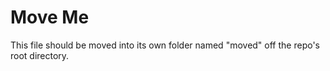 
# Move Me

This file should be moved into its own folder named "moved" off the repo's root directory. 

